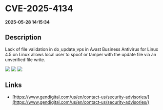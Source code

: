 # CVE-2025-4134

**2025-05-28 14:15:34**

## Description
Lack of file validation in do_update_vps in Avast Business Antivirus for Linux 4.5 on Linux allows local user to spoof or tamper with the update file via an unverified file write.

![](https://img.shields.io/static/v1?label=Score&message=7.3&color=red)
![](https://img.shields.io/static/v1?label=Severity&message=HIGH&color=red)
![](https://img.shields.io/static/v1?label=CWE&message=Auth&color=green)

## Links
- [https://www.gendigital.com/us/en/contact-us/security-advisories/](https://www.gendigital.com/us/en/contact-us/security-advisories/)
